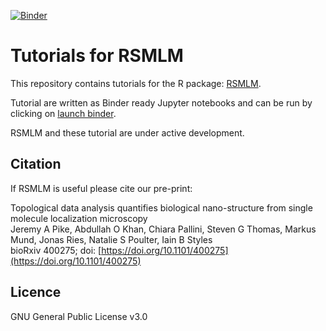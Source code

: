 
[![Binder](https://mybinder.org/badge.svg)](https://mybinder.org/v2/gh/JeremyPike/RSMLM-tutorials/23627c2?urlpath=%2Ftree%2Fnotebooks
)

# Tutorials for RSMLM

This repository contains tutorials for the R package: [RSMLM](https://github.com/JeremyPike/RSMLM).

Tutorial are written as Binder ready Jupyter notebooks and can be run by clicking on [launch binder](https://mybinder.org/v2/gh/JeremyPike/RSMLM-tutorials/23627c2?urlpath=%2Ftree%2Fnotebooks
). 

RSMLM and these tutorial are under active development.

## Citation

If RSMLM is useful please cite our pre-print:

Topological data analysis quantifies biological nano-structure from single molecule localization microscopy\
Jeremy A Pike, Abdullah O Khan, Chiara Pallini, Steven G Thomas, Markus Mund, Jonas Ries, Natalie S Poulter, Iain B Styles\
bioRxiv 400275; doi: [https://doi.org/10.1101/400275](https://doi.org/10.1101/400275)

## Licence

GNU General Public License v3.0
